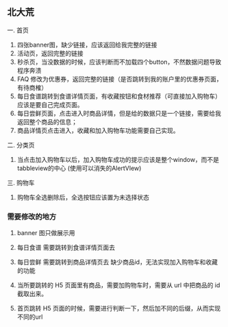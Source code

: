 ## 北大荒

一. 首页

  1. 四张banner图，缺少链接，应该返回给我完整的链接
  2. 活动页，返回完整的链接
  3. 秒杀页，当没数据的时候，应该判断而不加载四个button，不然数据问题导致程序奔溃
  4. FAQ 修改为优惠券，返回完整的链接（是否跳转到我的账户里的优惠券页面，有待商榷）
  5. 每日食谱跳转到食谱详情页面，有收藏按钮和食材推荐（可直接加入购物车）应该是要自己完成页面。 
  6. 每日尝鲜页面，点击进入时商品详情，但是给的数据只是一个链接，需要给我返回整个商品的信息；
  7. 商品详情页点击进入，收藏和加入购物车功能需要自己实现。
  
二. 分类页

  1. 当点击加入购物车以后，加入购物车成功的提示应该是整个window，而不是tabbleview的中心 (使用可以消失的AlertVIew)
  
三. 购物车
  
  1. 购物车全选删除后，全选按钮应该置为未选择状态
  
  
 
###  需要修改的地方

 1. banner 图只做展示用
 2. 每日食谱 需要跳转到食谱详情页面去
 3. 每日尝鲜 需要跳转到商品详情页去 缺少商品id，无法实现加入购物车和收藏的功能
 4. 当所要跳转的 H5 页面里有商品，需要加购物车时，需要从 url 中把商品的 id 截取出来。
 
 5. 首页跳转 H5 页面的时候，需要进行判断一下，然后加不同的后缀，从而实现不同的url
